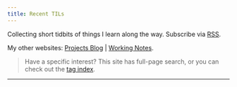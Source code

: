 ```yaml
---
title: Recent TILs
---
```


Collecting short tidbits of things I learn along the way. Subscribe via [RSS](https://til.maroukis.net/index.xml).

My other websites: [Projects Blog](https://maroukis.net) | [Working Notes](https://notes.maroukis.net).

> Have a specific interest? This site has full-page search, or you can check out the [tag index](https://til.maroukis.net/tags).

---